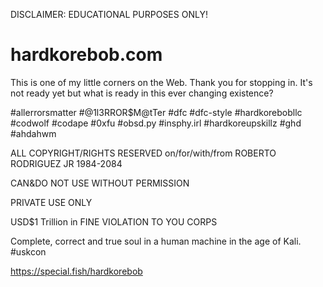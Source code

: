 DISCLAIMER: EDUCATIONAL PURPOSES ONLY!

# hardkorebob.com

This is one of my little corners on the Web. Thank you for stopping in. It's not ready yet but what is ready in this ever changing existence? 

#allerrorsmatter #@1l3RROR$M@tTer #dfc #dfc-style #hardkorebobllc #codwolf #codape #0xfu #obsd.py #insphy.irl #hardkoreupskillz
#ghd #ahdahwm

ALL COPYRIGHT/RIGHTS RESERVED on/for/with/from ROBERTO RODRIGUEZ JR 1984-2084

CAN&DO NOT USE WITHOUT PERMISSION

PRIVATE USE ONLY 

USD$1 Trillion in FINE VIOLATION TO YOU CORPS

Complete, correct and true soul in a human machine in the age of Kali. #uskcon

https://special.fish/hardkorebob
